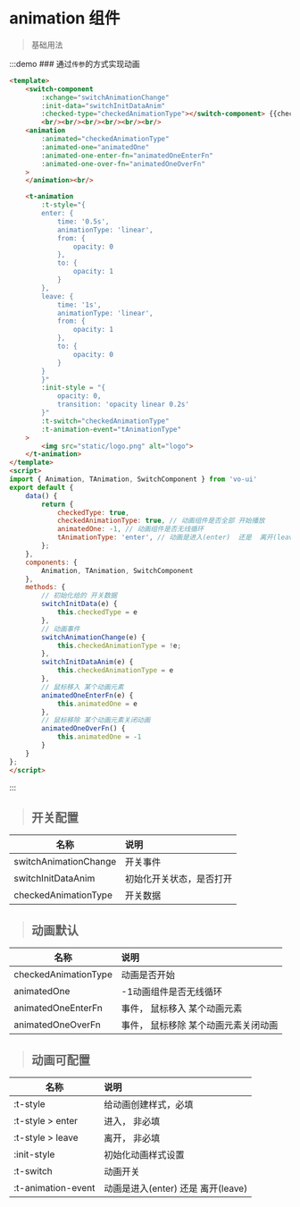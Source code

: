 # animation 组件

> 基础用法

:::demo ### 通过`传参`的方式实现动画

```html
<template>
    <switch-component 
        :xchange="switchAnimationChange" 
        :init-data="switchInitDataAnim" 
        :checked-type="checkedAnimationType"></switch-component> {{checkedAnimationType}}
        <br/><br/><br/><br/><br/><br/>
    <animation
        :animated="checkedAnimationType" 
        :animated-one="animatedOne"
        :animated-one-enter-fn="animatedOneEnterFn"
        :animated-one-over-fn="animatedOneOverFn"
    >
    </animation><br/>

    <t-animation
        :t-style="{
        enter: {
            time: '0.5s',
            animationType: 'linear',
            from: {
                opacity: 0
            },
            to: {
                opacity: 1
            }
        },
        leave: {
            time: '1s',
            animationType: 'linear',
            from: {
                opacity: 1
            },
            to: {
                opacity: 0
            }
        }
        }"
        :init-style = "{
            opacity: 0,
            transition: 'opacity linear 0.2s'
        }"
        :t-switch="checkedAnimationType"
        :t-animation-event="tAnimationType"
    >
        <img src="static/logo.png" alt="logo">
    </t-animation>
</template>
<script>
import { Animation, TAnimation, SwitchComponent } from 'vo-ui'
export default {
    data() {
        return {
            checkedType: true,
            checkedAnimationType: true, // 动画组件是否全部 开始播放
            animatedOne: -1, // 动画组件是否无线循环
            tAnimationType: 'enter', // 动画是进入(enter)  还是  离开(leave)
        };
    },
    components: {
        Animation, TAnimation, SwitchComponent
    },
    methods: {
        // 初始化给的 开关数据
        switchInitData(e) {
            this.checkedType = e
        },
        // 动画事件
        switchAnimationChange(e) {
            this.checkedAnimationType = !e;
        },
        switchInitDataAnim(e) {
            this.checkedAnimationType = e
        },
        // 鼠标移入 某个动画元素
        animatedOneEnterFn(e) {
            this.animatedOne = e
        },
        // 鼠标移除 某个动画元素关闭动画
        animatedOneOverFn() {
            this.animatedOne = -1
        }
    }
};
</script>
```
:::

> ## 开关配置

| 名称        | 说明          
| ------------- |:-------------|
| switchAnimationChange     | 开关事件 |
| switchInitDataAnim      | 初始化开关状态，是否打开 |
| checkedAnimationType | 开关数据 |



> ## 动画默认

| 名称        | 说明          
| ------------- |:-------------|
| checkedAnimationType | 动画是否开始 |
| animatedOne | -1动画组件是否无线循环 |
| animatedOneEnterFn | 事件， 鼠标移入 某个动画元素 |
| animatedOneOverFn | 事件， 鼠标移除 某个动画元素关闭动画 |



> ## 动画可配置

| 名称        | 说明          
| ------------- |:-------------|
| :t-style | 给动画创建样式，必填 |
| :t-style  >  enter | 进入， 非必填|
| :t-style  >  leave | 离开， 非必填 |
| :init-style | 初始化动画样式设置 |
| :t-switch | 动画开关 |
| :t-animation-event | 动画是进入(enter)  还是  离开(leave) |